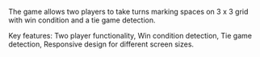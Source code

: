 The game allows two players to take turns marking spaces on 3
x 3 grid with win condition and a tie game detection.

Key features: Two player functionality, Win condition detection,
Tie game detection, Responsive design for different screen sizes.
